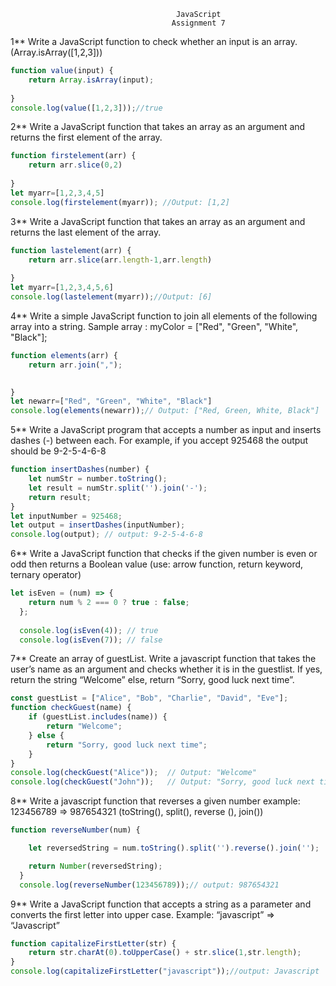                                          JavaScript
                                        Assignment 7


1** Write a JavaScript function to check whether an input is an array. (Array.isArray([1,2,3]))

```js 
function value(input) {
    return Array.isArray(input);
    
}
console.log(value([1,2,3]));//true
```
2** Write a JavaScript function that takes an array as an argument and returns the first element of the array.

```js
function firstelement(arr) {
    return arr.slice(0,2)
    
}
let myarr=[1,2,3,4,5]
console.log(firstelement(myarr)); //Output: [1,2]
```
3** Write a JavaScript function that takes an array as an argument and returns the last element of the array.
```js
function lastelement(arr) {
    return arr.slice(arr.length-1,arr.length)
    
}
let myarr=[1,2,3,4,5,6]
console.log(lastelement(myarr));//Output: [6]
```
4** Write a simple JavaScript function to join all elements of the following array into a string. Sample array : myColor = ["Red", "Green", "White", "Black"];
```js
function elements(arr) {
    return arr.join(",");

    
}
let newarr=["Red", "Green", "White", "Black"]
console.log(elements(newarr));// Output: ["Red, Green, White, Black"]
```
5** Write a JavaScript program that accepts a number as input and inserts dashes (-) between each. For example, if you accept 925468 the output should be 9-2-5-4-6-8
```js
function insertDashes(number) {
    let numStr = number.toString();
    let result = numStr.split('').join('-');
    return result;
}
let inputNumber = 925468;
let output = insertDashes(inputNumber);
console.log(output); // output: 9-2-5-4-6-8
```
6** Write a JavaScript function that checks if the given number is even or odd then returns a Boolean value (use: arrow function, return keyword, ternary operator)
```js
let isEven = (num) => {
    return num % 2 === 0 ? true : false;
  };
  
  console.log(isEven(4)); // true 
  console.log(isEven(7)); // false
  ```
7** Create an array of guestList. Write a javascript function that takes the user’s name as an argument and checks whether it is in the guestlist. If yes, return the string “Welcome” else, return “Sorry, good luck next time”.
```js
const guestList = ["Alice", "Bob", "Charlie", "David", "Eve"];
function checkGuest(name) {
    if (guestList.includes(name)) {
        return "Welcome";
    } else {
        return "Sorry, good luck next time";
    }
}
console.log(checkGuest("Alice"));  // Output: "Welcome"
console.log(checkGuest("John"));   // Output: "Sorry, good luck next time"
```
8** Write a javascript function that reverses a given number example: 123456789 => 987654321 (toString(), split(), reverse (), join())
```js
function reverseNumber(num) {

    let reversedString = num.toString().split('').reverse().join('');

    return Number(reversedString);
  }
  console.log(reverseNumber(123456789));// output: 987654321
  ```
9** Write a JavaScript function that accepts a string as a parameter and converts the first letter into upper case. Example: “javascript” => “Javascript”
```js
function capitalizeFirstLetter(str) {
    return str.charAt(0).toUpperCase() + str.slice(1,str.length);
}
console.log(capitalizeFirstLetter("javascript"));//output: Javascript
```